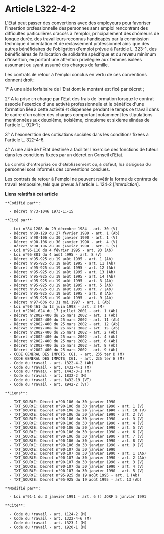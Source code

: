 # Article L322-4-2

L'Etat peut passer des conventions avec des employeurs pour favoriser l'insertion professionnelle des personnes sans emploi
rencontrant des difficultés particulières d'accès à l'emploi, principalement des chômeurs de longue durée,  des travailleurs
reconnus handicapés par la commission technique d'orientation et de reclassement professionnel ainsi que des autres
bénéficiaires de l'obligation d'emploi prévue à l'article L. 323-1, des bénéficiaires de l'allocation de solidarité
spécifique et du revenu minimum d'insertion, en portant une attention privilégiée aux femmes isolées assumant ou ayant assumé
des charges de famille.

Les contrats de retour à l'emploi conclus en vertu de ces conventions donnent droit :

1° A une aide forfaitaire de l'Etat dont le montant est fixé par décret ;

2° A la prise en charge par l'Etat des frais de formation lorsque le contrat associe l'exercice d'une activité
professionnelle et le bénéfice d'une formation liée à cette activité et dispensée pendant le temps de travail dans le cadre
d'un cahier des charges comportant notamment les stipulations mentionnées aux deuxième, troisième, cinquième et sixième
alinéas de l'article L. 920-1 ;

3° A l'exonération des cotisations sociales dans les conditions fixées à l'article L. 322-4-6.

4° A une aide de l'Etat destinée à faciliter l'exercice des fonctions de tuteur dans les conditions fixées par un décret en
Conseil d'Etat.

Le comité d'entreprise ou d'établissement ou, à défaut, les délégués du personnel sont informés des conventions conclues.

Les contrats de retour à l'emploi ne peuvent revêtir la forme de contrats de travail temporaire, tels que prévus à l'article
L. 124-2 [*interdiction*].

**Liens relatifs à cet article**

	**Codifié par**:

	  - Décret n°73-1046 1973-11-15

	**Cité par**:

	  - Loi n°84-1208 du 29 décembre 1984 - art. 30 (V)
	  - Décret n°89-129 du 27 février 1989 - art. 1 (Ab)
	  - Décret n°90-106 du 30 janvier 1990 - art. 1 (V)
	  - Décret n°90-106 du 30 janvier 1990 - art. 4 (V)
	  - Décret n°90-106 du 30 janvier 1990 - art. 5 (V)
	  - Loi n°95-116 du 4 février 1995 - art. 93 (Ab)
	  - Loi n°95-881 du 4 août 1995 - art. 8 (V)
	  - Décret n°95-925 du 19 août 1995 - art. 1 (Ab)
	  - Décret n°95-925 du 19 août 1995 - art. 11 (Ab)
	  - Décret n°95-925 du 19 août 1995 - art. 12 (Ab)
	  - Décret n°95-925 du 19 août 1995 - art. 13 (Ab)
	  - Décret n°95-925 du 19 août 1995 - art. 14 (Ab)
	  - Décret n°95-925 du 19 août 1995 - art. 3 (Ab)
	  - Décret n°95-925 du 19 août 1995 - art. 5 (Ab)
	  - Décret n°95-925 du 19 août 1995 - art. 7 (Ab)
	  - Décret n°95-925 du 19 août 1995 - art. 8 (Ab)
	  - Décret n°95-925 du 19 août 1995 - art. 9 (Ab)
	  - Décret n°97-636 du 31 mai 1997 - art. 1 (Ab)
	  - Loi n°98-461 du 13 juin 1998 - art. 3 (M)
	  - Loi n°2001-624 du 17 juillet 2001 - art. 1 (Ab)
	  - Décret n°2002-400 du 25 mars 2002 - art. 1 (Ab)
	  - Décret n°2002-400 du 25 mars 2002 - art. 11 (Ab)
	  - Décret n°2002-400 du 25 mars 2002 - art. 12 (Ab)
	  - Décret n°2002-400 du 25 mars 2002 - art. 15 (Ab)
	  - Décret n°2002-400 du 25 mars 2002 - art. 2 (Ab)
	  - Décret n°2002-400 du 25 mars 2002 - art. 4 (Ab)
	  - Décret n°2002-400 du 25 mars 2002 - art. 6 (Ab)
	  - Décret n°2002-400 du 25 mars 2002 - art. 8 (Ab)
	  - Décret n°2002-400 du 25 mars 2002 - art. 9 (Ab)
	  - CODE GENERAL DES IMPOTS, CGI. - art. 235 ter D (M)
	  - CODE GENERAL DES IMPOTS, CGI. - art. 235 ter E (M)
	  - Code du travail - art. L322-4-2 (Ab)
	  - Code du travail - art. L432-4-1 (M)
	  - Code du travail - art. L443-3-1 (M)
	  - Code du travail - art. L832-2 (M)
	  - Code du travail - art. R432-19 (VT)
	  - Code du travail - art. R942-2 (VT)

	**Liens**:

	  - TXT_SOURCE: Décret n°90-106 du 30 janvier 1990
	  - TXT_SOURCE: Décret n°90-106 du 30 janvier 1990 - art. 1 (V)
	  - TXT_SOURCE: Décret n°90-106 du 30 janvier 1990 - art. 10 (V)
	  - TXT_SOURCE: Décret n°90-106 du 30 janvier 1990 - art. 2 (V)
	  - TXT_SOURCE: Décret n°90-106 du 30 janvier 1990 - art. 3 (V)
	  - TXT_SOURCE: Décret n°90-106 du 30 janvier 1990 - art. 4 (V)
	  - TXT_SOURCE: Décret n°90-106 du 30 janvier 1990 - art. 5 (V)
	  - TXT_SOURCE: Décret n°90-106 du 30 janvier 1990 - art. 6 (V)
	  - TXT_SOURCE: Décret n°90-106 du 30 janvier 1990 - art. 7 (V)
	  - TXT_SOURCE: Décret n°90-106 du 30 janvier 1990 - art. 8 (V)
	  - TXT_SOURCE: Décret n°90-106 du 30 janvier 1990 - art. 9 (V)
	  - TXT_SOURCE: Décret n°90-107 du 30 janvier 1990
	  - TXT_SOURCE: Décret n°90-107 du 30 janvier 1990 - art. 1 (Ab)
	  - TXT_SOURCE: Décret n°90-107 du 30 janvier 1990 - art. 2 (Ab)
	  - TXT_SOURCE: Décret n°90-107 du 30 janvier 1990 - art. 3 (V)
	  - TXT_SOURCE: Décret n°90-107 du 30 janvier 1990 - art. 4 (V)
	  - TXT_SOURCE: Décret n°90-107 du 30 janvier 1990 - art. 5 (V)
	  - TXT_SOURCE: Décret n°95-925 du 19 août 1995 - art. 1 (Ab)
	  - TXT_SOURCE: Décret n°95-925 du 19 août 1995 - art. 13 (Ab)

	**Modifié par**:

	  - Loi n°91-1 du 3 janvier 1991 - art. 6 () JORF 5 janvier 1991

	**Cite**:

	  - Code du travail - art. L124-2 (M)
	  - Code du travail - art. L322-4-6 (M)
	  - Code du travail - art. L323-1 (M)
	  - Code du travail - art. L920-1 (M)
